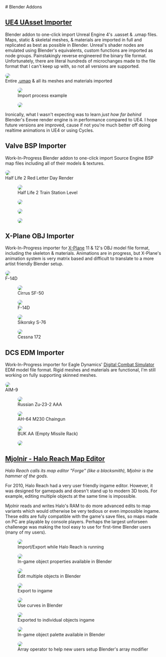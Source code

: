 <head>
    <link rel="stylesheet" href="subject.css">
    <style>
    img {
        border-radius: 8px;
    }
	</style>
</head>
# Blender Addons

## [UE4 UAsset Importer](https://github.com/Waffle1434/Blender-UE4-Importer)
Blender addon to one-click import Unreal Engine 4's .uasset & .umap files.
Maps, static & skeletal meshes, & materials are imported in full and replicated as best as possible in Blender.
Unreal's shader nodes are emulated using Blender's equivalents, custom functions are imported as node groups.
Painstakingly reverse engineered the binary file format.
Unfortunately, there are literal hundreds of microchanges made to the file format that I can't keep up with, so not all versions are supported.

<figure style="margin-left:0px; margin-right:0px">
    <a href="/content/Blender/UAsset/uasset.png"><img src="/content/Blender/UAsset/uasset.jpg"></a>
    <figcaption>Entire <a href="https://www.unrealengine.com/marketplace/en-US/product/modular-scifi-season-2-starter-bundle">.umap</a> & all its meshes and materials imported</figcaption>
</figure>

<div class="media_grid">
	<figure>
        <a href="/content/Blender/UAsset/import.gif"><img src="/content/Blender/UAsset/import_small.gif"></a>
        <figcaption>Import process example</figcaption>
    </figure>
	<figure>
        <a href="/content/Blender/UAsset/blue room.png"><img src="/content/Blender/UAsset/blue room.jpg"></a>
    </figure>
</div>

Ironically, what I wasn't expecting was to learn *just how far behind* Blender's Eevee render engine is in performance compared to UE4. I hope future versions are improved, cause if not you're much better off doing realtime animations in UE4 or using Cycles.

## Valve BSP Importer
Work-In-Progress Blender addon to one-click import Source Engine BSP map files including all of their models & textures.

<figure style="margin-left:0px; margin-right:0px">
    <a href="/content/Blender/BSP/citadel.png"><img src="/content/Blender/BSP/citadel.jpg"></a>
	<figcaption>Half Life 2 Red Letter Day Render</figcaption>
</figure>

<div class="media_grid">
	<figure>
		<a href="/content/Blender/BSP/BSP_untextured.png"><img src="/content/Blender/BSP/BSP_untextured.jpg"></a>
		<figcaption>Half Life 2 Train Station Level</figcaption>
	</figure>
	<figure>
		<a href="/content/Blender/BSP/storage_room.png"><img src="/content/Blender/BSP/storage_room.jpg"></a>
	</figure>
	<figure>
		<a href="/content/Blender/BSP/station_interior_untextured.png"><img src="/content/Blender/BSP/station_interior_untextured.jpg"></a>
	</figure>
	<figure>
		<a href="/content/Blender/BSP/station.png"><img src="/content/Blender/BSP/station.jpg"></a>
	</figure>
</div>

## X-Plane OBJ Importer
Work-In-Progress importer for [X-Plane](https://store.steampowered.com/app/2014780/XPlane_12/) 11 & 12's OBJ model file format, including the skeleton & materials.
Animations are in progress, but X-Plane's animation system is very matrix based and difficult to translate to a more artist friendly Blender setup. 

<figure style="margin-left:0px; margin-right:0px">
	<a href="/content/Blender/X-Plane/F-14D.png"><img src="/content/Blender/X-Plane/F-14D.jpg"></a>
	<figcaption>F-14D</figcaption>
</figure>
<div class="media_grid">
	<figure>
		<a href="/content/Blender/X-Plane/Cirrus SF-50.png"><img src="/content/Blender/X-Plane/Cirrus SF-50.jpg"></a>
		<figcaption>Cirrus SF-50</figcaption>
	</figure>
	<figure>
		<a href="/content/Blender/X-Plane/F-14D front.png"><img src="/content/Blender/X-Plane/F-14D front.jpg"></a>
		<figcaption>F-14D</figcaption>
	</figure>
	<figure>
		<a href="/content/Blender/X-Plane/S-76.png"><img src="/content/Blender/X-Plane/S-76.jpg"></a>
		<figcaption>Sikorsky S-76</figcaption>
	</figure>
	<figure>
		<a href="/content/Blender/X-Plane/C172.png"><img src="/content/Blender/X-Plane/C172.jpg"></a>
		<figcaption>Cessna 172</figcaption>
	</figure>
</div>

## DCS EDM Importer
Work-In-Progress importer for Eagle Dynamics' [Digital Combat Simulator](https://store.steampowered.com/app/223750/DCS_World_Steam_Edition/) EDM model file format.
Rigid meshes and materials are functional, I'm still working on fully supporting skinned meshes.

<figure style="margin-left:0px; margin-right:0px">
	<a href="/content/Blender/EDM/aim9.png"><img src="/content/Blender/EDM/aim9.png"></a>
	<figcaption>AIM-9</figcaption>
</figure>

<div class="media_grid">
	<figure>
		<a href="/content/Blender/EDM/zu23.png"><img src="/content/Blender/EDM/zu23.png"></a>
		<figcaption>Russian Zu-23-2 AAA</figcaption>
	</figure>
	<figure>
		<a href="/content/Blender/EDM/M230.png"><img src="/content/Blender/EDM/M230.jpg"></a>
		<figcaption>AH-64 M230 Chaingun</figcaption>
	</figure>
	<figure>
		<a href="/content/Blender/EDM/9a310m1_ao.png"><img src="/content/Blender/EDM/9a310m1_ao.jpg"></a>
		<figcaption>BUK AA (Empty Missile Rack)</figcaption>
	</figure>
	<figure>
		<a href="/content/Blender/EDM/buk.png"><img src="/content/Blender/EDM/buk.jpg"></a>
	</figure>
</div>

## [Mjolnir - Halo Reach Map Editor](https://github.com/Waffle1434/Mjolnir-Forge-Editor)
*Halo Reach calls its map editor "Forge" (like a blacksmith), Mjolnir is the hammer of the gods.*

For 2010, Halo Reach had a very user friendly ingame editor. However, it was designed for gamepads and doesn't stand up to modern 3D tools.
For example, editing multiple objects at the same time is impossible.

Mjolnir reads and writes Halo's RAM to do more advanced edits to map variants which would otherwise be very tedious or even impossible ingame.
These edits are fully compatible with the game's save files, so maps made on PC are playable by console players.
Perhaps the largest unforseen challenege was making the tool easy to use for first-time Blender users (many of my users).

<div class="media_grid">
	<figure>
		<a href="/content/Blender/Mjolnir/import-export.gif"><img src="/content/Blender/Mjolnir/import-export.gif" style="aspect-ratio:806/619; object-position: 50% 100%"></a>
		<figcaption>Import/Export while Halo Reach is running</figcaption>
	</figure>
	<figure>
		<a href="/content/Blender/Mjolnir/forge_props.jpg"><img src="/content/Blender/Mjolnir/forge_props_small.jpg"></a>
		<figcaption>In-game object properties available in Blender</figcaption>
	</figure>
	<figure>
		<a href="/content/Blender/Mjolnir/rotate.gif"><img src="/content/Blender/Mjolnir/rotate_small.gif"></a>
		<figcaption>Edit multiple objects in Blender</figcaption>
	</figure>
	<figure>
		<a href="/content/Blender/Mjolnir/rotate_ingame.png"><img src="/content/Blender/Mjolnir/rotate_ingame.jpg"></a>
		<figcaption>Export to ingame</figcaption>
	</figure>
	<figure>
		<a href="/content/Blender/Mjolnir/curves_blender.png"><img src="/content/Blender/Mjolnir/curves_blender.jpg"></a>
		<figcaption>Use curves in Blender</figcaption>
	</figure>
	<figure>
		<a href="/content/Blender/Mjolnir/curves_ingame.png"><img src="/content/Blender/Mjolnir/curves_ingame.jpg"></a>
		<figcaption>Exported to individual objects ingame</figcaption>
	</figure>
	<figure>
		<a href="/content/Blender/Mjolnir/add_palette.jpg"><img src="/content/Blender/Mjolnir/add_palette_small.jpg"></a>
		<figcaption>In-game object palette available in Blender</figcaption>
	</figure>
	<figure>
		<a href="/content/Blender/Mjolnir/array.gif"><img src="/content/Blender/Mjolnir/array_small.gif"></a>
		<figcaption>Array operator to help new users setup Blender's array modifier</figcaption>
	</figure>
</div>